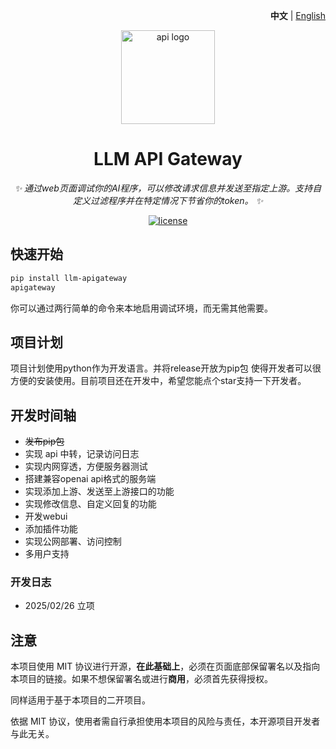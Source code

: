 <p align="right">
   <strong>中文</strong> | <a href="./README.md">English</a>
</p>


<p align="center">
  <img src="https://raw.githubusercontent.com/songquanpeng/one-api/main/web/default/public/logo.png" width="150" height="150" alt="api logo">
</p>

<div align="center">

# LLM API Gateway

_✨ 通过web页面调试你的AI程序，可以修改请求信息并发送至指定上游。支持自定义过滤程序并在特定情况下节省你的token。 ✨_

</div>

<p align="center">
  <a href="https://raw.githubusercontent.com/jiangmuran/llm-apigateway/main/LICENSE">
    <img src="https://img.shields.io/github/license/jiangmuran/llm-apigateway?color=brightgreen" alt="license">
  </a>
</p>

## 快速开始
```bash
pip install llm-apigateway
apigateway 
```
你可以通过两行简单的命令来本地启用调试环境，而无需其他需要。

## 项目计划
项目计划使用python作为开发语言。并将release开放为pip包 使得开发者可以很方便的安装使用。目前项目还在开发中，希望您能点个star支持一下开发者。

## 开发时间轴
- ~~发布pip包~~
- 实现 api 中转，记录访问日志
- 实现内网穿透，方便服务器测试
- 搭建兼容openai api格式的服务端
- 实现添加上游、发送至上游接口的功能
- 实现修改信息、自定义回复的功能
- 开发webui
- 添加插件功能
- 实现公网部署、访问控制
- 多用户支持

### 开发日志
- 2025/02/26 立项

## 注意

本项目使用 MIT 协议进行开源，**在此基础上**，必须在页面底部保留署名以及指向本项目的链接。如果不想保留署名或进行**商用**，必须首先获得授权。

同样适用于基于本项目的二开项目。

依据 MIT 协议，使用者需自行承担使用本项目的风险与责任，本开源项目开发者与此无关。

